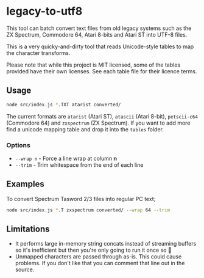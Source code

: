 # legacy-to-utf8

This tool can batch convert text files from old legacy systems such as the ZX Spectrum, Commodore 64, Atari 8-bits and Atari ST into UTF-8 files.

This is a very quicky-and-dirty tool that reads Unicode-style tables to map the character transforms.

Please note that while this project is MIT licensed, some of the tables provided have their own licenses. See each table file for their licence terms.

## Usage

```bash
node src/index.js *.TXT atarist converted/
``` 

The current formats are `atarist` (Atari ST), `atascii` (Atari 8-bit), `petscii-c64` (Commodore 64) and `zxspectrum` (ZX Spectrum). If you want to add more find a unicode mapping table and drop it into the `tables` folder.

### Options

- `--wrap n` - Force a line wrap at column **n**
- `--trim` - Trim whitespace from the end of each line

## Examples

To convert Spectrum Tasword 2/3 files into regular PC text;

```bash
node src/index.js *.T zxspectrum converted/ --wrap 64 --trim
```

## Limitations

- It performs large in-memory string concats instead of streaming buffers so it's inefficient but then you're only going to run it once so :shrug:
- Unmapped characters are passed through as-is. This could cause problems. If you don't like that you can comment that line out in the source.